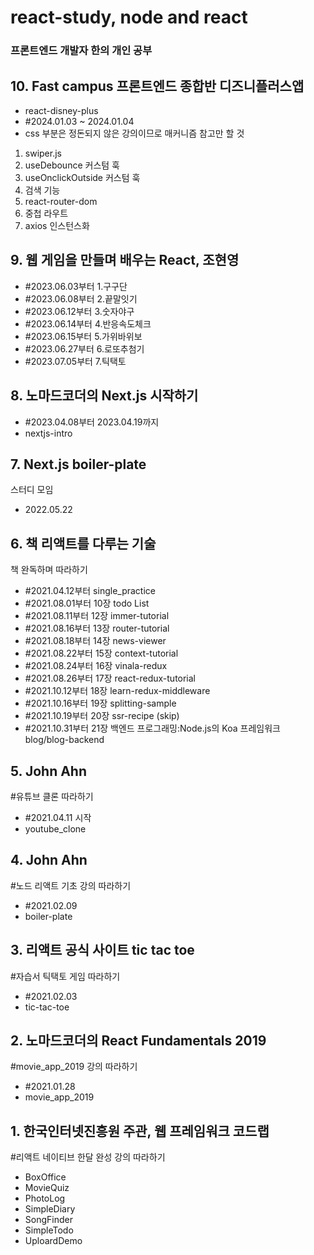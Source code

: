# react-study, node and react
### 프론트엔드 개발자 한의 개인 공부
  

## 10. Fast campus 프론트엔드 종합반 디즈니플러스앱
- react-disney-plus  
- #2024.01.03 ~ 2024.01.04  
- css 부분은 정돈되지 않은 강의이므로 매커니즘 참고만 할 것
1. swiper.js
1. useDebounce 커스텀 훅
1. useOnclickOutside 커스텀 훅
1. 검색 기능
1. react-router-dom
1. 중첩 라우트
1. axios 인스턴스화

## 9. 웹 게임을 만들며 배우는 React, 조현영
- #2023.06.03부터 1.구구단  
- #2023.06.08부터 2.끝말잇기  
- #2023.06.12부터 3.숫자야구  
- #2023.06.14부터 4.반응속도체크  
- #2023.06.15부터 5.가위바위보  
- #2023.06.27부터 6.로또추첨기  
- #2023.07.05부터 7.틱택토  

## 8. 노마드코더의 Next.js 시작하기
- #2023.04.08부터 2023.04.19까지  
- nextjs-intro

## 7. Next.js boiler-plate
스터디 모임  
- 2022.05.22

## 6. 책 리액트를 다루는 기술
책 완독하며 따라하기  
- #2021.04.12부터 single_practice  
- #2021.08.01부터 10장 todo List 
- #2021.08.11부터 12장 immer-tutorial  
- #2021.08.16부터 13장 router-tutorial  
- #2021.08.18부터 14장 news-viewer  
- #2021.08.22부터 15장 context-tutorial  
- #2021.08.24부터 16장 vinala-redux  
- #2021.08.26부터 17장 react-redux-tutorial  
- #2021.10.12부터 18장 learn-redux-middleware  
- #2021.10.16부터 19장 splitting-sample  
- #2021.10.19부터 20장 ssr-recipe (skip)  
- #2021.10.31부터 21장 백엔드 프로그래밍:Node.js의 Koa 프레임워크 blog/blog-backend

## 5. John Ahn
#유튜브 클론 따라하기  
- #2021.04.11 시작  
- youtube_clone

## 4. John Ahn
#노드 리액트 기초 강의 따라하기  
- #2021.02.09  
- boiler-plate

## 3. 리액트 공식 사이트 tic tac toe
#자습서 틱택토 게임 따라하기  
- #2021.02.03  
- tic-tac-toe    

## 2. 노마드코더의 React Fundamentals 2019
#movie_app_2019 강의 따라하기  
- #2021.01.28    
- movie_app_2019   

## 1. 한국인터넷진흥원 주관, 웹 프레임워크 코드랩
#리액트 네이티브 한달 완성 강의 따라하기  
- BoxOffice  
- MovieQuiz    
- PhotoLog    
- SimpleDiary    
- SongFinder    
- SimpleTodo    
- UploardDemo